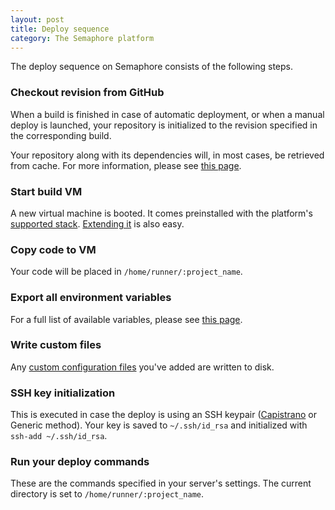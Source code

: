 ```yaml
---
layout: post
title: Deploy sequence
category: The Semaphore platform
---
```


The deploy sequence on Semaphore consists of the following steps.

### Checkout revision from GitHub

When a build is finished in case of automatic deployment, or when a manual deploy is launched, your repository is initialized to the revision specified in the corresponding build.

Your repository along with its dependencies will, in most cases, be retrieved from cache. For more information, please see [this page](/docs/caching-between-builds.html).

### Start build VM

A new virtual machine is booted. It comes preinstalled with the platform's [supported stack](/docs/supported-stack.html). [Extending it](/docs/how-to-install-dependency.html) is also easy.

### Copy code to VM

Your code will be placed in `/home/runner/:project_name`.

### Export all environment variables

For a full list of available variables, please see [this page](/docs/available-environment-variables.html).

### Write custom files

Any [custom configuration files](/docs/adding-configuration-files.html) you've added are written to disk.

### SSH key initialization

This is executed in case the deploy is using an SSH keypair ([Capistrano](/docs/deploying-with-capistrano.html) or Generic method). Your key is saved to `~/.ssh/id_rsa` and initialized with `ssh-add ~/.ssh/id_rsa`.

### Run your deploy commands

These are the commands specified in your server's settings. The current directory is set to `/home/runner/:project_name`.
